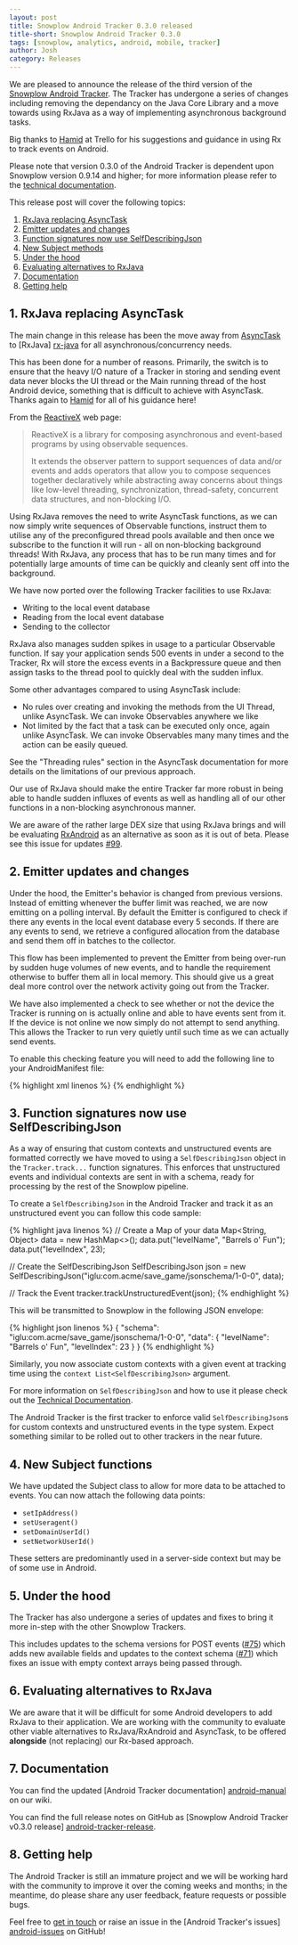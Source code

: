 ```yaml
---
layout: post
title: Snowplow Android Tracker 0.3.0 released
title-short: Snowplow Android Tracker 0.3.0
tags: [snowplow, analytics, android, mobile, tracker]
author: Josh
category: Releases
---
```


We are pleased to announce the release of the third version of the [Snowplow Android Tracker][repo]. The Tracker has undergone a series of changes including removing the dependancy on the Java Core Library and a move towards using RxJava as a way of implementing asynchronous background tasks.

Big thanks to [Hamid][hamidp] at Trello for his suggestions and guidance in using Rx to track events on Android.

Please note that version 0.3.0 of the Android Tracker is dependent upon Snowplow version 0.9.14 and higher; for more information please refer to the [technical documentation][android-manual].

This release post will cover the following topics:

1. [RxJava replacing AsyncTask](/blog/2015/02/18/snowplow-android-tracker-0.3.0-released/#rx-java)
2. [Emitter updates and changes](/blog/2015/02/18/snowplow-android-tracker-0.3.0-released/#emitter-changes)
3. [Function signatures now use SelfDescribingJson](/blog/2015/02/18/snowplow-android-tracker-0.3.0-released/#self-desc-json)
4. [New Subject methods](/blog/2015/02/18/snowplow-android-tracker-0.3.0-released/#subject-methods)
5. [Under the hood](/blog/2015/02/18/snowplow-android-tracker-0.3.0-released/#under-the-hood)
6. [Evaluating alternatives to RxJava](/blog/2015/02/18/snowplow-android-tracker-0.3.0-released/#evaluating-alternatives)
7. [Documentation](/blog/2015/02/18/snowplow-android-tracker-0.3.0-released/#docs)
8. [Getting help](/blog/2015/02/18/snowplow-android-tracker-0.3.0-released/#help)

<!--more-->

<h2><a name="rx-java">1. RxJava replacing AsyncTask</a></h2>

The main change in this release has been the move away from [AsyncTask][async-task] to [RxJava] [rx-java] for all asynchronous/concurrency needs.

This has been done for a number of reasons. Primarily, the switch is to ensure that the heavy I/O nature of a Tracker in storing and sending event data never blocks the UI thread or the Main running thread of the host Android device, something that is difficult to achieve with AsyncTask. Thanks again to [Hamid][hamidp] for all of his guidance here!

From the [ReactiveX][reactive-x] web page:

> ReactiveX is a library for composing asynchronous and event-based programs by using observable sequences.
>
> It extends the observer pattern to support sequences of data and/or events and adds operators that allow you to compose sequences together declaratively while abstracting away concerns about things like low-level threading, synchronization, thread-safety, concurrent data structures, and non-blocking I/O.

Using RxJava removes the need to write AsyncTask functions, as we can now simply write sequences of Observable functions, instruct them to utilise any of the preconfigured thread pools available and then once we subscribe to the function it will run - all on non-blocking background threads! With RxJava, any process that has to be run many times and for potentially large amounts of time can be quickly and cleanly sent off into the background.

We have now ported over the following Tracker facilities to use RxJava:

- Writing to the local event database
- Reading from the local event database
- Sending to the collector

RxJava also manages sudden spikes in usage to a particular Observable function. If say your application sends 500 events in under a second to the Tracker, Rx will store the excess events in a Backpressure queue and then assign tasks to the thread pool to quickly deal with the sudden influx.

Some other advantages compared to using AsyncTask include:

- No rules over creating and invoking the methods from the UI Thread, unlike AsyncTask. We can invoke Observables anywhere we like
- Not limited by the fact that a task can be executed only once, again unlike AsyncTask. We can invoke Observables many many times and the action can be easily queued.

See the "Threading rules" section in the AsyncTask documentation for more details on the limitations of our previous approach.

Our use of RxJava should make the entire Tracker far more robust in being able to handle sudden influxes of events as well as handling all of our other functions in a non-blocking asynchronous manner.

We are aware of the rather large DEX size that using RxJava brings and will be evaluating [RxAndroid][rx-android-x] as an alternative as soon as it is out of beta. Please see this issue for updates [#99][issue-99].

<h2><a name="emitter-changes">2. Emitter updates and changes</a></h2>

Under the hood, the Emitter's behavior is changed from previous versions. Instead of emitting whenever the buffer limit was reached, we are now emitting on a polling interval. By default the Emitter is configured to check if there any events in the local event database every 5 seconds. If there are any events to send, we retrieve a configured allocation from the database and send them off in batches to the collector.

This flow has been implemented to prevent the Emitter from being over-run by sudden huge volumes of new events, and to handle the requirement otherwise to buffer them all in local memory. This should give us a great deal more control over the network activity going out from the Tracker.

We have also implemented a check to see whether or not the device the Tracker is running on is actually online and able to have events sent from it. If the device is not online we now simply do not attempt to send anything. This allows the Tracker to run very quietly until such time as we can actually send events.  

To enable this checking feature you will need to add the following line to your AndroidManifest file:

{% highlight xml linenos %}
<uses-permission android:name="android.permission.ACCESS_NETWORK_STATE"/>
{% endhighlight %}

<h2><a name="self-desc-json">3. Function signatures now use SelfDescribingJson</a></h2>

As a way of ensuring that custom contexts and unstructured events are formatted correctly we have moved to using a `SelfDescribingJson` object in the `Tracker.track...` function signatures.  This enforces that unstructured events and individual contexts are sent in with a schema, ready for processing by the rest of the Snowplow pipeline.

To create a `SelfDescribingJson` in the Android Tracker and track it as an unstructured event you can follow this code sample:

{% highlight java linenos %}
// Create a Map of your data
Map<String, Object> data = new HashMap<>();
data.put("levelName", "Barrels o' Fun");
data.put("levelIndex", 23);

// Create the SelfDescribingJson
SelfDescribingJson json = new SelfDescribingJson("iglu:com.acme/save_game/jsonschema/1-0-0", data);

// Track the Event
tracker.trackUnstructuredEvent(json);
{% endhighlight %}

This will be transmitted to Snowplow in the following JSON envelope:

{% highlight json linenos %}
{
    "schema": "iglu:com.acme/save_game/jsonschema/1-0-0",
    "data": {
        "levelName": "Barrels o' Fun",
        "levelIndex": 23
    }
}
{% endhighlight %}

Similarly, you now associate custom contexts with a given event at tracking time using the `context List<SelfDescribingJson>` argument.

For more information on `SelfDescribingJson` and how to use it please check out the [Technical Documentation][android-manual-self].

The Android Tracker is the first tracker to enforce valid `SelfDescribingJson`s for custom contexts and unstructured events in the type system. Expect something similar to be rolled out to other trackers in the near future.

<h2><a name="subject-methods">4. New Subject functions</a></h2>

We have updated the Subject class to allow for more data to be attached to events. You can now attach the following data points:

- `setIpAddress()`
- `setUseragent()`
- `setDomainUserId()`
- `setNetworkUserId()`

These setters are predominantly used in a server-side context but may be of some use in Android.

<h2><a name="under-the-hood">5. Under the hood</a></h2>

The Tracker has also undergone a series of updates and fixes to bring it more in-step with the other Snowplow Trackers.  

This includes updates to the schema versions for POST events ([#75][issue-75]) which adds new available fields and updates to the context schema ([#71][issue-71]) which fixes an issue with empty context arrays being passed through.

<h2><a name="evaluating-alternatives">6. Evaluating alternatives to RxJava</a></h2>

We are aware that it will be difficult for some Android developers to add RxJava to their application. We are working with the community to evaluate other viable alternatives to RxJava/RxAndroid and AsyncTask, to be offered **alongside** (not replacing) our Rx-based approach.

<h2><a name="docs">7. Documentation</a></h2>

You can find the updated [Android Tracker documentation] [android-manual] on our wiki.

You can find the full release notes on GitHub as [Snowplow Android Tracker v0.3.0 release] [android-tracker-release].

<h2><a name="help">8. Getting help</a></h2>

The Android Tracker is still an immature project and we will be working hard with the community to improve it over the coming weeks and months; in the meantime, do please share any user feedback, feature requests or possible bugs.

Feel free to [get in touch][talk-to-us] or raise an issue in the [Android Tracker's issues] [android-issues] on GitHub!

[repo]: https://github.com/snowplow/snowplow-android-tracker
[hamidp]: https://github.com/hamidp

[rx-java]: https://github.com/ReactiveX/RxJava
[reactive-x]: http://reactivex.io/
[rx-android-x]: https://github.com/ReactiveX/RxAndroid
[async-task]: http://developer.android.com/reference/android/os/AsyncTask.html

[android-setup]: https://github.com/snowplow/snowplow/wiki/Android-Tracker-Setup
[android-manual]: https://github.com/snowplow/snowplow/wiki/Android-Tracker
[android-manual-self]: https://github.com/snowplow/snowplow/wiki/Android-Tracker#self-describing-json
[android-tracker-release]: https://github.com/snowplow/snowplow-android-tracker/releases/tag/0.3.0

[issue-71]: https://github.com/snowplow/iglu-central/issues/71
[issue-75]: https://github.com/snowplow/iglu-central/issues/75
[issue-99]: https://github.com/snowplow/snowplow-android-tracker/issues/99

[talk-to-us]: https://github.com/snowplow/snowplow/wiki/Talk-to-us
[android-issues]: https://github.com/snowplow/snowplow-android-tracker/issues
